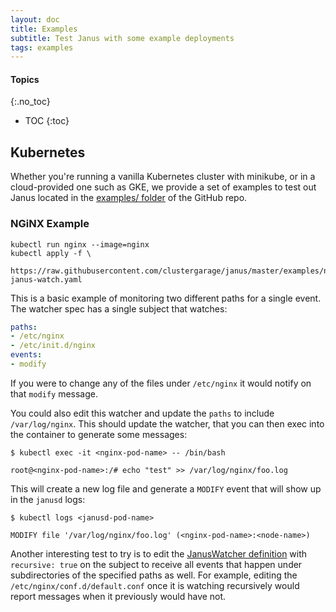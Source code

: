```yaml
---
layout: doc
title: Examples
subtitle: Test Janus with some example deployments
tags: examples
---
```


#### Topics
{:.no_toc}
* TOC
{:toc}

## Kubernetes

Whether you're running a vanilla Kubernetes cluster with minikube, or in a
cloud-provided one such as GKE, we provide a set of examples to test out
Janus located in the [examples/
folder](https://github.com/clustergarage/janus/tree/master/examples) of the
GitHub repo.

### NGiNX Example

```shell
kubectl run nginx --image=nginx
kubectl apply -f \
  https://raw.githubusercontent.com/clustergarage/janus/master/examples/nginx-janus-watch.yaml
```

This is a basic example of monitoring two different paths for a single event.
The watcher spec has a single subject that watches:

```yaml
paths:
- /etc/nginx
- /etc/init.d/nginx
events:
- modify
```

If you were to change any of the files under `/etc/nginx` it would notify on
that `modify` message.

You could also edit this watcher and update the `paths` to include
`/var/log/nginx`. This should update the watcher, that you can then exec into
the container to generate some messages:

```shell
$ kubectl exec -it <nginx-pod-name> -- /bin/bash

root@<nginx-pod-name>:/# echo "test" >> /var/log/nginx/foo.log
```

This will create a new log file and generate a `MODIFY` event that will show up
in the `janusd` logs:

```shell
$ kubectl logs <janusd-pod-name>

MODIFY file '/var/log/nginx/foo.log' (<nginx-pod-name>:<node-name>)
```

Another interesting test to try is to edit the [JanusWatcher
definition]({{site.baseurl}}/docs/januswatcher/#recursively-watching-a-directory)
with `recursive: true` on the subject to receive all events that happen under
subdirectories of the specified paths as well. For example, editing the
`/etc/nginx/conf.d/default.conf` once it is watching recursively would report
messages when it previously would have not.
